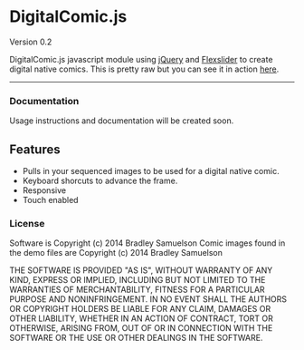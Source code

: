 # DigitalComic.js

Version 0.2

DigitalComic.js javascript module using [jQuery](http://jquery.com/) and [Flexslider](http://www.woothemes.com/flexslider/) to create digital native comics. This is pretty raw but you can see it in action [here](http://sectorfour.lineheight.co).

-----------------------

### Documentation 

Usage instructions and documentation will be created soon.

## Features

* Pulls in your sequenced images to be used for a digital native comic.
* Keyboard shorcuts to advance the frame.
* Responsive
* Touch enabled

### License

Software is Copyright (c) 2014 Bradley Samuelson
Comic images found in the demo files are Copyright (c) 2014 Bradley Samuelson

THE SOFTWARE IS PROVIDED "AS IS", WITHOUT WARRANTY OF ANY KIND, EXPRESS OR
IMPLIED, INCLUDING BUT NOT LIMITED TO THE WARRANTIES OF MERCHANTABILITY,
FITNESS FOR A PARTICULAR PURPOSE AND NONINFRINGEMENT. IN NO EVENT SHALL THE
AUTHORS OR COPYRIGHT HOLDERS BE LIABLE FOR ANY CLAIM, DAMAGES OR OTHER
LIABILITY, WHETHER IN AN ACTION OF CONTRACT, TORT OR OTHERWISE, ARISING FROM,
OUT OF OR IN CONNECTION WITH THE SOFTWARE OR THE USE OR OTHER DEALINGS IN THE
SOFTWARE.
